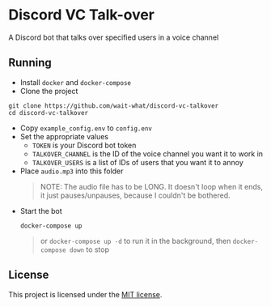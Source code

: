# Discord VC Talk-over
A Discord bot that talks over specified users in a voice channel

## Running
- Install `docker` and `docker-compose`
- Clone the project
```
git clone https://github.com/wait-what/discord-vc-talkover
cd discord-vc-talkover
```
- Copy `example_config.env` to `config.env`
- Set the appropriate values
  - `TOKEN` is your Discord bot token
  - `TALKOVER_CHANNEL` is the ID of the voice channel you want it to work in
  - `TALKOVER_USERS` is a list of IDs of users that you want it to annoy
- Place `audio.mp3` into this folder
    > NOTE: The audio file has to be LONG. It doesn't loop when it ends, it just pauses/unpauses, because I couldn't be bothered.
- Start the bot
  ```
  docker-compose up
  ```
  > or `docker-compose up -d` to run it in the background, then `docker-compose down` to stop

## License
This project is licensed under the [MIT license](./LICENSE).
